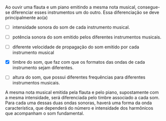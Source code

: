 

Ao ouvir uma flauta e um piano emitindo a mesma nota musical, consegue-se diferenciar esses instrumentos um do outro. Essa diferenciação se deve principalmente ao(a)



- [ ] intensidade sonora do som de cada instrumento musical.
- [ ] potência sonora do som emitido pelos diferentes instrumentos musicais.
- [ ] diferente velocidade de propagação do som emitido por cada instrumento musical
- [x] timbre do som, que faz com que os formatos das ondas de cada instrumento sejam diferentes.
- [ ] altura do som, que possui diferentes frequências para diferentes instrumentos musicais.


A mesma nota musical emitida pela flauta e pelo piano, supostamente com a mesma intensidade, será diferenciada pelo timbre associado a cada som. Para cada uma dessas duas ondas sonoras, haverá uma forma da onda característica, que dependerá do número e intensidade dos harmônicos que acompanham o som fundamental.
